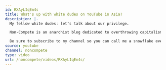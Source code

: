 ```yaml
---
id: RXAyLIqEn4s
title: What's up with white dudes on YouTube in Asia?
description: |-
  My fellow white dudes: let's talk about our privilege.

  Non-Compete is an anarchist blog dedicated to overthrowing capitalism for fun and profit. Find more leftist garbage at non-compete.com

  Be sure to subscribe to my channel so you can call me a snowflake every time I upload a new video!
source: youtube
channel: noncompete
type: video
url: /noncompete/videos/RXAyLIqEn4s/
---
```

